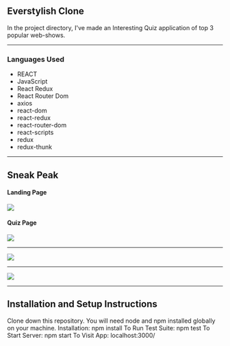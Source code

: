 <h2>Everstylish Clone</h2>
In the project directory, I've made an Interesting Quiz application of top 3 popular web-shows.

<hr/>
<h3>Languages Used</h3>

* REACT
* JavaScript
* React Redux
* React Router Dom
* axios
* react-dom
* react-redux
* react-router-dom
* react-scripts
* redux
* redux-thunk

<hr/>

## Sneak Peak
#### Landing Page
<img src="https://i.im.ge/2021/07/24/D1DJF.png"/>

#### Quiz Page

<img src="https://i.im.ge/2021/07/24/D17E6.png"/>
<hr/>
<img src="https://i.im.ge/2021/07/24/D1aDz.png"/>
<hr/>
<img src="https://i.im.ge/2021/07/24/D1sMS.png"/>
<hr/>

## Installation and Setup Instructions
Clone down this repository. You will need node and npm installed globally on your machine. 
Installation: npm install To Run Test Suite: npm test To Start Server: npm start To Visit App: localhost:3000/

